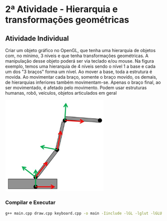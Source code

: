 # 2ª Atividade - Hierarquia e transformações geométricas

## Atividade Individual

Criar um objeto gráfico no OpenGL, que tenha uma hierarquia de objetos com, no mínimo, 3 níveis e que tenha transformações geométricas. A manipulação desse objeto poderá ser via teclado e/ou mouse.
Na figura exemplo, temos uma hierarquia de 4 níveis sendo o nível 1 a base e cada um dos "3 braços" forma um nível. Ao mover a base, toda a estrutura é movida. Ao movimentar cada braço, somente o braço movido, os demais, de hierarquias inferiores também movimentam-se. Apenas o braço final, ao ser movimentado, é afetado pelo movimento.
Podem usar estruturas humanas, robô, veículos, objetos articulados em geral

![Exemplo](photo.png)

### Compilar e Executar

```sh
g++ main.cpp draw.cpp keyboard.cpp -o main -Iinclude -lGL -lglut -lGLU && ./main
```
